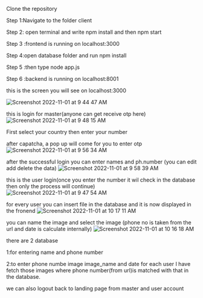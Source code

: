 Clone the repository

Step 1:Navigate to the folder client 

Step 2: open terminal and write npm install and then npm start

Step 3 :frontend is running on localhost:3000

Step 4:open database folder and run npm install

Step 5 :then type node app.js

Step 6 :backend is running on localhost:8001


this is the screen you will see on localhost:3000

![Screenshot 2022-11-01 at 9 44 47 AM](https://user-images.githubusercontent.com/41451985/199162468-20981cc1-d9d3-43d0-8697-f18130b3e66c.png)

this is login for master(anyone can get receive otp here)
![Screenshot 2022-11-01 at 9 48 15 AM](https://user-images.githubusercontent.com/41451985/199158339-44f11697-9500-417e-af90-723633845450.png)

First select your country then enter your number 

after capatcha, a pop up will come for you to enter otp
![Screenshot 2022-11-01 at 9 56 34 AM](https://user-images.githubusercontent.com/41451985/199158876-7cfbb550-0f4a-4774-9047-3fb19a8fe5ed.png)

after the successful login you can enter names and ph.number (you can edit add delete the data)
![Screenshot 2022-11-01 at 9 58 39 AM](https://user-images.githubusercontent.com/41451985/199158884-d5233755-73e2-4025-89bf-b21164330a98.png)

this is the user login(once you enter the number it wil check in the database then only the process will continue)
![Screenshot 2022-11-01 at 9 47 54 AM](https://user-images.githubusercontent.com/41451985/199158353-50d07b15-8fe2-443f-b4a3-2b645188f1bf.png)

for every user you can insert file in the database and it is now displayed in the fronend
![Screenshot 2022-11-01 at 10 17 11 AM](https://user-images.githubusercontent.com/41451985/199161103-c0369ff4-d494-49af-b102-84d261bf65f4.png)

you can name the image and select the image (phone no is taken from the url and date is calculate internally)
![Screenshot 2022-11-01 at 10 16 18 AM](https://user-images.githubusercontent.com/41451985/199162436-62b68473-7516-499f-8190-a15183f2503c.png)


there are 2 database 

1:for entering name and phone number 

2:to enter phone numbe image image_name and date 
for each user I have fetch those images where phone number(from url)is matched with that in the database.


we can also logout back to landing page  from master and user account
